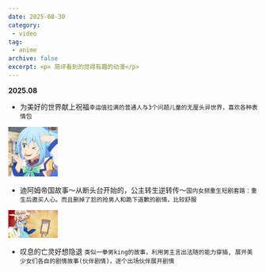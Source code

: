```yaml
---
date: 2025-08-30
category: 
 - video
tag:
 - anime
archive: false
excerpt: <p> 简评看到的觉得有趣的动漫</p>
---
```


**2025.08**
* 为美好的世界献上祝福`幸运值拉满的普通人与3个问题儿童的无厘头异世界，喜欢各种表情包`

<img src="./img/akuya.png" alt="阿库娅" style="width:100px; height: auto;" />

* 迪阿姆帝国故事～从断头台开始的，公主转生逆转传～`国内女频重生短剧套路：重生后邀买人心。而且删掉了尬的抢男人和跪下道歉的剧情，比较舒服`

<img src="./img/p2897855611.png" alt="断头台" style="width: 100px; height: auto;" />

* 叹息的亡灵好想隐退 `类似一拳男king的故事，利用男主言出法随的能力穿插, 展开美少女们各自的剧情故事(伙伴剧情)，逐个出场伙伴展开剧情`